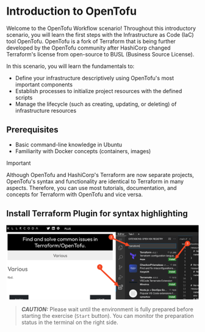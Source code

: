 # Introduction to OpenTofu

Welcome to the OpenTofu Workflow scenario! Throughout this introductory scenario, you will learn the first steps with the Infrastructure as Code (IaC) tool OpenTofu. 
OpenTofu is a fork of Terraform that is being further developed by the OpenTofu community after HashiCorp changed Terraform's license from open-source to BUSL (Business Source License).

In this scenario, you will learn the fundamentals to:
 - Define your infrastructure descriptively using OpenTofu's most important components
 - Establish processes to initialize project resources with the defined scripts
 - Manage the lifecycle (such as creating, updating, or deleting) of infrastructure resources

## Prerequisites
- Basic command-line knowledge in Ubuntu
- Familiarity with Docker concepts (containers, images)

> [!IMPORTANT]  
> Although OpenTofu and HashiCorp's Terraform are now separate projects, OpenTofu's syntax and functionality are identical to Terraform in many aspects. 
> Therefore, you can use most tutorials, documentation, and concepts for Terraform with OpenTofu and vice versa.

## Install Terraform Plugin for syntax highlighting

![Install Terraform Plugin for syntax highlighting](./assets/terraform_plugin.png)

> **_CAUTION:_** Please wait until the environment is fully prepared before starting the exercise (`Start` button). You can monitor the preparation status in the terminal on the right side.
